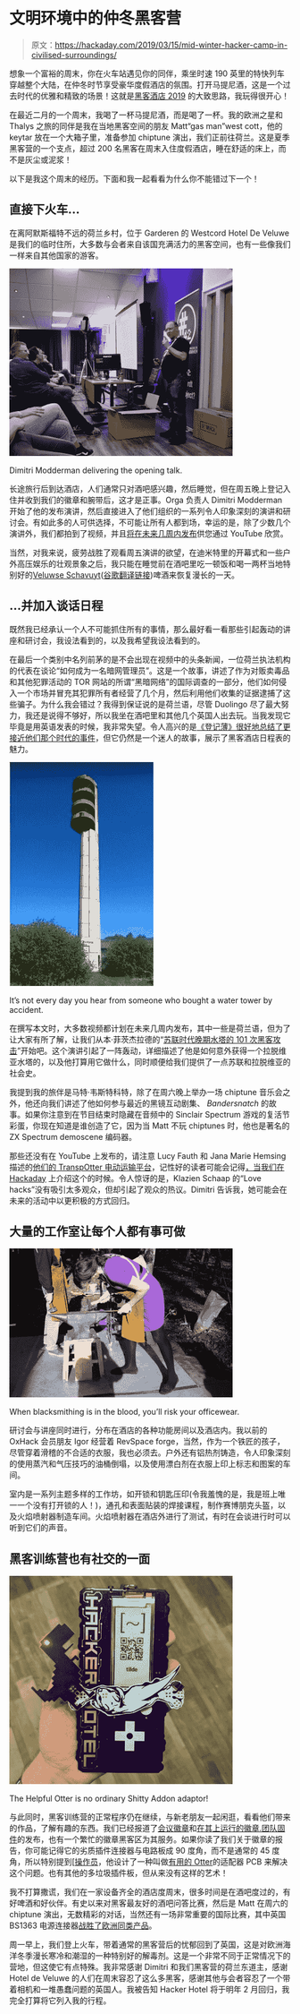 # 文明环境中的仲冬黑客营

> 原文：<https://hackaday.com/2019/03/15/mid-winter-hacker-camp-in-civilised-surroundings/>

想象一个富裕的周末，你在火车站遇见你的同伴，乘坐时速 190 英里的特快列车穿越整个大陆，在仲冬时节享受豪华度假酒店的氛围。打开马提尼酒，这是一个过去时代的优雅和精致的场景！这就是[黑客酒店 2019](https://hackerhotel.nl/) 的大致思路，我玩得很开心！

在最近二月的一个周末，我喝了一杯马提尼酒，而是喝了一杯。我的欧洲之星和 Thalys 之旅的同伴是我在当地黑客空间的朋友 Matt“gas man”west cott，他的 keytar 放在一个大箱子里，准备参加 chiptune 演出，我们正前往荷兰。这是夏季黑客营的一个支点，超过 200 名黑客在周末入住度假酒店，睡在舒适的床上，而不是灰尘或泥浆！

以下是我这个周末的经历。下面和我一起看看为什么你不能错过下一个！

## 直接下火车…

在离阿默斯福特不远的荷兰乡村，位于 Garderen 的 Westcord Hotel De Veluwe 是我们的临时住所，大多数与会者来自该国充满活力的黑客空间，也有一些像我们一样来自其他国家的游客。

[![Dimitri Modderman delivering the opening talk.](img/bee462b2e05604cf4b2c945e98bb9312.png)](https://hackaday.com/wp-content/uploads/2019/02/dimitri-opening.jpg)

Dimitri Modderman delivering the opening talk.

长途旅行后到达酒店，人们通常只对酒吧感兴趣，然后睡觉，但在周五晚上登记入住并收到我们的徽章和腕带后，这才是正事。Orga 负责人 Dimitri Modderman 开始了他的发布演讲，然后直接进入了他们组织的一系列令人印象深刻的演讲和研讨会。有如此多的人可供选择，不可能让所有人都到场，幸运的是，除了少数几个演讲外，我们都拍到了视频，并且[将在未来几周内发布](https://hackerhotel.nl/index.php/talks-hackerhotel-2019/)供您通过 YouTube 欣赏。

当然，对我来说，疲劳战胜了观看周五演讲的欲望，在迪米特里的开幕式和一些户外高压娱乐的壮观景象之后，我只能在睡觉前在酒吧里吃一顿饭和喝一两杯当地特别好的[Veluwse Schavuyt](https://www.veluwseschavuyt.nl/)([谷歌翻译链接](https://translate.google.com/translate?hl=en&sl=nl&u=https://www.veluwseschavuyt.nl/))啤酒来恢复漫长的一天。

## …并加入谈话日程

既然我已经承认一个人不可能抓住所有的事情，那么最好看一看那些引起轰动的讲座和研讨会，我设法看到的，以及我希望我设法看到的。

在最后一个类别中名列前茅的是不会出现在视频中的头条新闻，一位荷兰执法机构的代表在谈论“如何成为一名暗网管理员”。这是一个故事，讲述了作为对贩卖毒品和其他犯罪活动的 TOR 网站的所谓“黑暗网络”的国际调查的一部分，他们如何侵入一个市场并冒充其犯罪所有者经营了几个月，然后利用他们收集的证据逮捕了这些骗子。为什么我会错过？我得到保证说的是荷兰语，尽管 Duolingo 尽了最大努力，我还是说得不够好，所以我坐在酒吧里和其他几个英国人出去玩。当我发现它毕竟是用英语发表的时候，我非常失望。令人高兴的是[《登记薄》很好地总结了更接近他们那个时代的事件](https://www.theregister.co.uk/2018/03/08/dutch_police_detail_how_they_became_the_admins_for_hansa_dark_web_market/)，但它仍然是一个迷人的故事，展示了黑客酒店日程表的魅力。

[![It's not every day you hear from someone who bought a water tower by accident.](img/ea0ebe4826e2ab680de91c367af51263.png)](https://hackaday.com/wp-content/uploads/2019/02/latvian-water-tower.jpg)

It’s not every day you hear from someone who bought a water tower by accident.

在撰写本文时，大多数视频都计划在未来几周内发布，其中一些是荷兰语，但为了让大家有所了解，让我们从本·菲茨杰拉德的“[苏联时代晚期水塔的 101 次黑客攻击](https://www.youtube.com/watch?v=QtqYsqs2DY0)”开始吧。这个演讲引起了一阵轰动，详细描述了他是如何意外获得一个拉脱维亚水塔的，以及他打算用它做什么，同时顺便给我们提供了一点苏联和拉脱维亚的社会史。

我提到我的旅伴是马特·韦斯特科特，除了在周六晚上举办一场 chiptune 音乐会之外，他还向我们讲述了他如何参与最近的黑镜互动剧集、 *Bandersnatch* 的故事。如果你注意到在节目结束时隐藏在音频中的 Sinclair Spectrum 游戏的复活节彩蛋，你现在知道是谁创造了它，因为当 Matt 不玩 chiptunes 时，他也是著名的 ZX Spectrum demoscene 编码器。

那些还没有在 YouTube 上发布的，请注意 Lucy Fauth 和 Jana Marie Hemsing 描述的[他们的 TranspOtter 电动运输平台](https://hackerhotel.nl/index.php/timetable/event/building-your-own-transpotter/)，记性好的读者可能会记得[，当我们在 Hackaday](https://hackaday.com/2017/12/03/boxes-form-an-orderly-queue-behind-the-armchair/) 上介绍这个的时候。令人惊讶的是，Klazien Schaap 的“Love hacks”没有吸引太多观众，但却引起了观众的热议。Dimitri 告诉我，她可能会在未来的活动中以更积极的方式回归。

## 大量的工作室让每个人都有事可做

[![When blacksmithing is in the blood, you'll risk your officewear.](img/d15b7c58de124f9abfe3b7bcf46f0477.png)](https://hackaday.com/wp-content/uploads/2019/02/jenny-at-hh-forge.jpg)

When blacksmithing is in the blood, you’ll risk your officewear.

研讨会与讲座同时进行，分布在酒店的各种功能房间以及酒店内。我以前的 OxHack 会员朋友 Igor 经营着 RevSpace forge，当然，作为一个铁匠的孩子，尽管穿着滑稽的不合适的衣服，我也必须去。户外还有铝热剂铸造，令人印象深刻的使用蒸汽和气压技巧的油桶倒塌，以及使用漂白剂在衣服上印上标志和图案的车间。

室内是一系列主题多样的工作坊，如开锁和钥匙压印(令我羞愧的是，我是班上唯一一个没有打开锁的人！)，通孔和表面贴装的焊接课程，制作赛博朋克头盔，以及火焰喷射器制造车间。火焰喷射器在酒店外进行了测试，有时在会谈进行时可以听到它们的声音。

## 黑客训练营也有社交的一面

[![The Helpful Otter is no ordinary Shitty Addon adaptor!](img/8e6b58399fbbfd47c07236dc9d0090b7.png)](https://hackaday.com/wp-content/uploads/2019/02/helpful-otter.jpg)

The Helpful Otter is no ordinary Shitty Addon adaptor!

与此同时，黑客训练营的正常程序仍在继续，与新老朋友一起闲逛，看看他们带来的作品，了解有趣的东西。我们已经报道了[会议徽章](https://hackaday.com/2019/02/26/hands-on-hacker-hotel-2019-badge-packs-esp32-e-ink-and-a-shared-heritage/)和[在其上运行的徽章.团队固件](https://hackaday.com/2019/02/20/badge-team-badges-get-a-platform/)的发布，也有一个繁忙的徽章黑客区为其服务。如果你读了我们关于徽章的报告，你可能记得它的劣质插件连接器与电路板成 90 度角，而不是通常的 45 度角，所以特别提到[[操作员](https://hackaday.io/operaptor)，他设计了一种叫做[有用的 Otter](https://twitter.com/SuprNova/status/1095732449185857536)的适配器 PCB 来解决这个问题。也有其他的多垃圾插件板，但从来没有这样的艺术！

我不打算撒谎，我们在一家设备齐全的酒店度周末，很多时间是在酒吧度过的，有好啤酒和好伙伴。有史以来对黑客最友好的酒吧问答比赛，然后是 Matt 在周六的 chiptune 演出，无数精彩的对话，当然还有一场非常重要的国际比赛，其中英国 BS1363 电源连接器[战胜了欧洲同类产品](https://www.youtube.com/watch?v=mD4KORnE72M)。

周一早上，我们登上火车，带着通常的黑客营后的忧郁回到了英国，这是对欧洲海洋冬季漫长寒冷和潮湿的一种特别好的解毒剂。这是一个非常不同于正常情况下的营地，但这使它有点特殊。我非常感谢 Dimitri 和我们黑客营的荷兰东道主，感谢 Hotel de Veluwe 的人们在周末容忍了这么多黑客，感谢其他与会者容忍了一个带着相机和一堆愚蠢问题的英国人。我被告知 Hacker Hotel 将于明年 2 月回归，我完全打算将它列入我的行程。